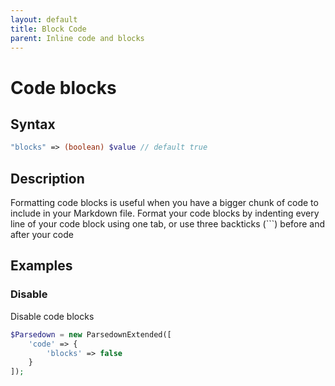 ```yaml
---
layout: default
title: Block Code
parent: Inline code and blocks
---
```

# Code blocks

## Syntax
```php
"blocks" => (boolean) $value // default true
```

## Description
Formatting code blocks is useful when you have a bigger chunk of code to include in your Markdown file. Format your code blocks by indenting every line of your code block using one tab, or use three backticks (\`\`\`) before and after your code

## Examples

### Disable
Disable code blocks

```php
$Parsedown = new ParsedownExtended([
    'code' => {
        'blocks' => false
    }
]);
```

